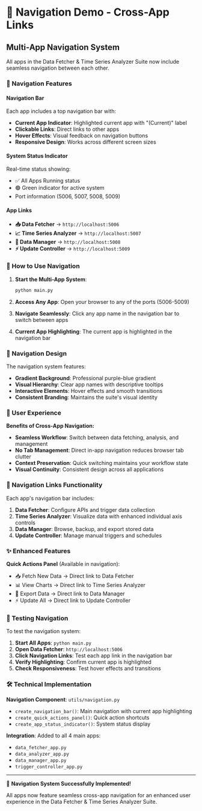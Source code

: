 # 🧭 Navigation Demo - Cross-App Links

## Multi-App Navigation System

All apps in the Data Fetcher & Time Series Analyzer Suite now include seamless navigation between each other.

### 🎯 Navigation Features

#### **Navigation Bar**
Each app includes a top navigation bar with:
- **Current App Indicator**: Highlighted current app with "(Current)" label
- **Clickable Links**: Direct links to other apps
- **Hover Effects**: Visual feedback on navigation buttons
- **Responsive Design**: Works across different screen sizes

#### **System Status Indicator**
Real-time status showing:
- ✅ All Apps Running status
- 🟢 Green indicator for active system
- Port information (5006, 5007, 5008, 5009)

#### **App Links**
- **📥 Data Fetcher** → `http://localhost:5006`
- **📈 Time Series Analyzer** → `http://localhost:5007`
- **💾 Data Manager** → `http://localhost:5008`
- **⚡ Update Controller** → `http://localhost:5009`

### 🚀 How to Use Navigation

1. **Start the Multi-App System**:
   ```bash
   python main.py
   ```

2. **Access Any App**: Open your browser to any of the ports (5006-5009)

3. **Navigate Seamlessly**: Click any app name in the navigation bar to switch between apps

4. **Current App Highlighting**: The current app is highlighted in the navigation bar

### 🎨 Navigation Design

The navigation system features:
- **Gradient Background**: Professional purple-blue gradient
- **Visual Hierarchy**: Clear app names with descriptive tooltips
- **Interactive Elements**: Hover effects and smooth transitions
- **Consistent Branding**: Maintains the suite's visual identity

### 📱 User Experience

**Benefits of Cross-App Navigation:**
- **Seamless Workflow**: Switch between data fetching, analysis, and management
- **No Tab Management**: Direct in-app navigation reduces browser tab clutter
- **Context Preservation**: Quick switching maintains your workflow state
- **Visual Continuity**: Consistent design across all applications

### 🔗 Navigation Links Functionality

Each app's navigation bar includes:

1. **Data Fetcher**: Configure APIs and trigger data collection
2. **Time Series Analyzer**: Visualize data with enhanced individual axis controls
3. **Data Manager**: Browse, backup, and export stored data
4. **Update Controller**: Manage manual triggers and schedules

### ✨ Enhanced Features

**Quick Actions Panel** (Available in navigation):
- 📥 Fetch New Data → Direct link to Data Fetcher
- 📊 View Charts → Direct link to Time Series Analyzer
- 💾 Export Data → Direct link to Data Manager
- ⚡ Update All → Direct link to Update Controller

### 🎯 Testing Navigation

To test the navigation system:

1. **Start All Apps**: `python main.py`
2. **Open Data Fetcher**: `http://localhost:5006`
3. **Click Navigation Links**: Test each app link in the navigation bar
4. **Verify Highlighting**: Confirm current app is highlighted
5. **Check Responsiveness**: Test hover effects and transitions

### 🛠️ Technical Implementation

**Navigation Component**: `utils/navigation.py`
- `create_navigation_bar()`: Main navigation with current app highlighting
- `create_quick_actions_panel()`: Quick action shortcuts
- `create_app_status_indicator()`: System status display

**Integration**: Added to all 4 main apps:
- `data_fetcher_app.py`
- `data_analyzer_app.py`
- `data_manager_app.py`
- `trigger_controller_app.py`

---

🎉 **Navigation System Successfully Implemented!**

All apps now feature seamless cross-app navigation for an enhanced user experience in the Data Fetcher & Time Series Analyzer Suite.